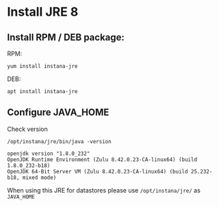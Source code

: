 # Install JRE 8

## Install RPM / DEB package:

RPM:

```
yum install instana-jre
```

DEB:

```
apt install instana-jre
```

## Configure JAVA_HOME

Check version

```
/opt/instana/jre/bin/java -version

openjdk version "1.8.0_232"
OpenJDK Runtime Environment (Zulu 8.42.0.23-CA-linux64) (build 1.8.0_232-b18)
OpenJDK 64-Bit Server VM (Zulu 8.42.0.23-CA-linux64) (build 25.232-b18, mixed mode)
```

When using this JRE for datastores please use `/opt/instana/jre/` as `JAVA_HOME`
